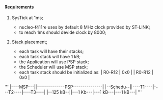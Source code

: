 #### Requirements


1. SysTick at 1ms;
   * nucleo-f411re uses by default 8 MHz clock provided by ST-LINK;
   * to reach 1ms should devide clock by 8000;

2. Stack placement;
   * each task will have their stacks;
   * each task stack will have 1 kB;
   * the Application will use PSP stack;
   * the Scheduler will use MSP stack;
   * each task stack should be initialized as:
      |  R0-R12  |  0x0  |
      |  R0-R12  |  0x0  |


'''
|----MSP---||--------------PSP---------------|
|--Schedu--||----T1----|----T2----|----T3----|
|--125 kB--||---1 Kb---|---1 kB---|---1 kB---|
'''

